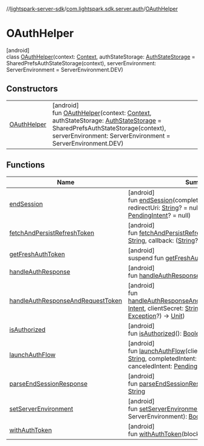 //[lightspark-server-sdk](../../../index.md)/[com.lightspark.sdk.server.auth](../index.md)/[OAuthHelper](index.md)

# OAuthHelper

[android]\
class [OAuthHelper](index.md)(context: [Context](https://developer.android.com/reference/kotlin/android/content/Context.html), authStateStorage: [AuthStateStorage](../-auth-state-storage/index.md) = SharedPrefsAuthStateStorage(context), serverEnvironment: ServerEnvironment = ServerEnvironment.DEV)

## Constructors

| | |
|---|---|
| [OAuthHelper](-o-auth-helper.md) | [android]<br>fun [OAuthHelper](-o-auth-helper.md)(context: [Context](https://developer.android.com/reference/kotlin/android/content/Context.html), authStateStorage: [AuthStateStorage](../-auth-state-storage/index.md) = SharedPrefsAuthStateStorage(context), serverEnvironment: ServerEnvironment = ServerEnvironment.DEV) |

## Functions

| Name | Summary |
|---|---|
| [endSession](end-session.md) | [android]<br>fun [endSession](end-session.md)(completedIntent: [PendingIntent](https://developer.android.com/reference/kotlin/android/app/PendingIntent.html), redirectUri: [String](https://kotlinlang.org/api/latest/jvm/stdlib/kotlin/-string/index.html)? = null, canceledIntent: [PendingIntent](https://developer.android.com/reference/kotlin/android/app/PendingIntent.html)? = null) |
| [fetchAndPersistRefreshToken](fetch-and-persist-refresh-token.md) | [android]<br>fun [fetchAndPersistRefreshToken](fetch-and-persist-refresh-token.md)(clientSecret: [String](https://kotlinlang.org/api/latest/jvm/stdlib/kotlin/-string/index.html), callback: ([String](https://kotlinlang.org/api/latest/jvm/stdlib/kotlin/-string/index.html)?, [Exception](https://kotlinlang.org/api/latest/jvm/stdlib/kotlin/-exception/index.html)?) -&gt; [Unit](https://kotlinlang.org/api/latest/jvm/stdlib/kotlin/-unit/index.html)) |
| [getFreshAuthToken](get-fresh-auth-token.md) | [android]<br>suspend fun [getFreshAuthToken](get-fresh-auth-token.md)(): [String](https://kotlinlang.org/api/latest/jvm/stdlib/kotlin/-string/index.html) |
| [handleAuthResponse](handle-auth-response.md) | [android]<br>fun [handleAuthResponse](handle-auth-response.md)(intent: [Intent](https://developer.android.com/reference/kotlin/android/content/Intent.html)) |
| [handleAuthResponseAndRequestToken](handle-auth-response-and-request-token.md) | [android]<br>fun [handleAuthResponseAndRequestToken](handle-auth-response-and-request-token.md)(response: [Intent](https://developer.android.com/reference/kotlin/android/content/Intent.html), clientSecret: [String](https://kotlinlang.org/api/latest/jvm/stdlib/kotlin/-string/index.html), callback: ([String](https://kotlinlang.org/api/latest/jvm/stdlib/kotlin/-string/index.html)?, [Exception](https://kotlinlang.org/api/latest/jvm/stdlib/kotlin/-exception/index.html)?) -&gt; [Unit](https://kotlinlang.org/api/latest/jvm/stdlib/kotlin/-unit/index.html)) |
| [isAuthorized](is-authorized.md) | [android]<br>fun [isAuthorized](is-authorized.md)(): [Boolean](https://kotlinlang.org/api/latest/jvm/stdlib/kotlin/-boolean/index.html) |
| [launchAuthFlow](launch-auth-flow.md) | [android]<br>fun [launchAuthFlow](launch-auth-flow.md)(clientId: [String](https://kotlinlang.org/api/latest/jvm/stdlib/kotlin/-string/index.html), redirectUri: [String](https://kotlinlang.org/api/latest/jvm/stdlib/kotlin/-string/index.html), completedIntent: [PendingIntent](https://developer.android.com/reference/kotlin/android/app/PendingIntent.html), canceledIntent: [PendingIntent](https://developer.android.com/reference/kotlin/android/app/PendingIntent.html)? = null) |
| [parseEndSessionResponse](parse-end-session-response.md) | [android]<br>fun [parseEndSessionResponse](parse-end-session-response.md)(intent: [Intent](https://developer.android.com/reference/kotlin/android/content/Intent.html)): [String](https://kotlinlang.org/api/latest/jvm/stdlib/kotlin/-string/index.html) |
| [setServerEnvironment](set-server-environment.md) | [android]<br>fun [setServerEnvironment](set-server-environment.md)(environment: ServerEnvironment): [Boolean](https://kotlinlang.org/api/latest/jvm/stdlib/kotlin/-boolean/index.html) |
| [withAuthToken](with-auth-token.md) | [android]<br>fun [withAuthToken](with-auth-token.md)(block: ([String](https://kotlinlang.org/api/latest/jvm/stdlib/kotlin/-string/index.html), [String](https://kotlinlang.org/api/latest/jvm/stdlib/kotlin/-string/index.html)) -&gt; [Unit](https://kotlinlang.org/api/latest/jvm/stdlib/kotlin/-unit/index.html)) |
